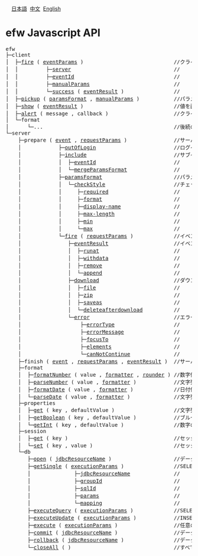 &nbsp;&nbsp;&nbsp;&nbsp;<a href="../日本語/api_list.md">日本語</a>
&nbsp;<a href="../中文/api_list.md">中文</a>
&nbsp;<a href="../English/api_list.md">English</a>
<H1>efw Javascript API</H1>
<pre>efw
├─client
│  ├─<a href="api_list/efw.client.md#fire">fire</a> ( <a href="api_list/efw.client.md#eventParams">eventParams</a> )                             //クライアントからサーバイベントを実行する関数
│  │         ├─<a href="api_list/efw.client.md#server">server</a>                                 //    サーバURL
│  │         ├─<a href="api_list/efw.client.md#eventId">eventId</a>                                //    イベントId
│  │         ├─<a href="api_list/efw.client.md#manualParams">manualParams</a>                           //    手動パラメータ
│  │         └─<a href="api_list/efw.client.md#success">success</a> ( <a href="api_list/app.event.md#eventResult">eventResult</a> )                //    成功コールバック関数
│  ├─<a href="api_list/efw.client.md#pickup">pickup</a> ( <a href="api_list/app.event.md#paramsFormat">paramsFormat</a> , <a href="api_list/efw.client.md#manualParams">manualParams</a> )           //パラメータ値を取得する関数（fire関数機能の一部分）
│  ├─<a href="api_list/efw.client.md#show">show</a> ( <a href="api_list/app.event.md#eventResult">eventResult</a> )                             //値を画面に表示する関数（fire関数機能の一部分）
│  ├─<a href="api_list/efw.client.md#alert">alert</a> ( message , callback )                     //クライアントでアラートメッセージを表示する関数
│  └─format
│      └─...                                          //後続のefw.server.formatとほぼ同じ機能、その説明をご参照。
└─server
    ├─prepare ( <a href="api_list/app.event.md">event</a> , <a href="api_list/app.event.md#requestParams">requestParams</a> )               //サーバイベントの準備処理関数、サーバ処理カスタマイズ用
    │            ├─<a href="api_list/app.event.md#outOfLogin">outOfLogin</a>                         //ログインチェック不要フラグ
    │            ├─<a href="api_list/app.event.md#include">include</a>                            //サブイベントを取り込むためのインクルード
    │            │  ├─<a href="api_list/efw.client.md#eventId">eventId</a>                         //    サブイベントId
    │            │  └─<a href="api_list/app.event.md#mergeParamsFormat">mergeParamsFormat</a>               //    サブとメインのパラメータフォーマットをマージするフラグ
    │            ├─<a href="api_list/app.event.md#paramsFormat">paramsFormat</a>                       //パラメーターフォーマット
    │            │  └─<a href="api_list/app.event.md#checkStyle">checkStyle</a>                      //チェックスタイル
    │            │     ├─<a href="api_list/app.event.md#required">required</a>                     //    必須入力
    │            │     ├─<a href="api_list/app.event.md#format">format</a>                       //    フォーマット
    │            │     ├─<a href="api_list/app.event.md#display-name">display-name</a>                 //    表示名
    │            │     ├─<a href="api_list/app.event.md#max-length">max-length</a>                   //    最大サイズ
    │            │     ├─<a href="api_list/app.event.md#min">min</a>                          //    最小値
    │            │     └─<a href="api_list/app.event.md#max">max</a>                          //    最大値
    │            └─<a href="api_list/app.event.md#fire">fire</a> ( <a href="api_list/app.event.md#requestParams">requestParams</a> )             //イベント実行関数
    │               ├─<a href="api_list/app.event.md#eventResult">eventResult</a>                     //イベント実行結果
    │               │  ├─<a href="api_list/app.event.md#runat">runat</a>                        //    表示場所
    │               │  ├─<a href="api_list/app.event.md#withdata">withdata</a>                     //    表示データ
    │               │  ├─<a href="api_list/app.event.md#remove">remove</a>                       //    削除内容
    │               │  └─<a href="api_list/app.event.md#append">append</a>                       //    htmlマスク
    │               ├─<a href="api_list/app.event.md#download">download</a>                        //ダウンロード
    │               │  ├─<a href="api_list/app.event.md#file">file</a>                         //    表示場所
    │               │  ├─<a href="api_list/app.event.md#zip">zip</a>                          //    表示データ
    │               │  ├─<a href="api_list/app.event.md#saveas">saveas</a>                       //    削除内容
    │               │  └─<a href="api_list/app.event.md#deleteafterdownload">deleteafterdownload</a>          //    htmlマスク
    │               └─<a href="api_list/app.event.md#error">error</a>                           //エラーオブジェクト
    │                   ├─<a href="api_list/app.event.md#errorType">errorType</a>                   //    エラータイプ
    │                   ├─<a href="api_list/app.event.md#errorMessage">errorMessage</a>                //    エラーメッセージ
    │                   ├─<a href="api_list/app.event.md#focusTo">focusTo</a>                     //    カーソル位置
    │                   ├─<a href="api_list/app.event.md#elements">elements</a>                    //    複数のエラー項目
    │                   └─<a href="api_list/app.event.md#canNotContinue">canNotContinue</a>              //    継続処理不可フラグ
    ├─finish ( <a href="api_list/app.event.md">event</a> , <a href="api_list/app.event.md#requestParams">requestParams</a> , <a href="api_list/app.event.md#eventResult">eventResult</a> )  //サーバイベントの後処理関数、サーバ処理カスタマイズ用
    ├─format
    │  ├─<a href="api_list/efw.server.format.md#formatNumber">formatNumber</a> ( value , <a href="api_list/efw.server.format.md#formatter">formatter</a> , <a href="api_list/efw.server.format.md#rounder">rounder</a> ) //数字値を指定フォーマットにより文字列に変換する関数
    │  ├─<a href="api_list/efw.server.format.md#parseNumber">parseNumber</a> ( value , <a href="api_list/efw.server.format.md#formatter">formatter</a> )            //文字列値を指定フォーマットにより数字に変換する関数
    │  ├─<a href="api_list/efw.server.format.md#formatDate">formatDate</a> ( value , <a href="api_list/efw.server.format.md#formatter">formatter</a> )             //日付値を指定フォーマットにより文字列に変換する関数
    │  └─<a href="api_list/efw.server.format.md#parseDate">parseDate</a> ( value , <a href="api_list/efw.server.format.md#formatter">formatter</a> )              //文字列値を指定フォーマットにより日付に変換する関数
    ├─properties
    │  ├─<a href="api_list/efw.server.properties.md#get">get</a> ( key , defaultValue )                   //文字列のプロパティを取得する関数
    │  ├─<a href="api_list/efw.server.properties.md#getBoolean">getBoolean</a> ( key , defaultValue )            //ブルーのプロパティを取得する関数
    │  └─<a href="api_list/efw.server.properties.md#getInt">getInt</a> ( key , defaultValue )                //数字のプロパティを取得する関数
    ├─session
    │  ├─<a href="api_list/efw.server.session.md#get">get</a> ( key )                                  //セッションから情報を取得する関数
    │  └─<a href="api_list/efw.server.session.md#set">set</a> ( key , value )                          //セッションに情報を格納する関数
    └─db
       ├─<a href="api_list/efw.server.db.md#open">open</a> ( <a href="api_list/efw.server.db.md#jdbcResourceName">jdbcResourceName</a> )                    //データベース接続を開く関数
       ├─<a href="api_list/efw.server.db.md#getSingle">getSingle</a> ( <a href="api_list/efw.server.db.md#executionParams">executionParams</a> )                //SELECT文を実行して１つ目のデータを戻す関数
       │              ├─<a href="api_list/efw.server.db.md#jdbcResourceName">jdbcResourceName</a>              //    jdbcのリソース名
       │              ├─<a href="api_list/efw.server.db.md#groupId">groupId</a>                       //    SQLのグループId
       │              ├─<a href="api_list/efw.server.db.md#sqlId">sqlId</a>                         //    SQLのId
       │              ├─<a href="api_list/efw.server.db.md#params">params</a>                        //    SQLパラメータ
       │              └─<a href="api_list/efw.server.db.md#mapping">mapping</a>                       //    マッピング
       ├─<a href="api_list/efw.server.db.md#executeQuery">executeQuery</a> ( <a href="api_list/efw.server.db.md#executionParams">executionParams</a> )             //SELECT文を実行する関数
       ├─<a href="api_list/efw.server.db.md#executeUpdate">executeUpdate</a> ( <a href="api_list/efw.server.db.md#executionParams">executionParams</a> )            //INSERT文、UPDATE文、DELETE文を実行する関数
       ├─<a href="api_list/efw.server.db.md#execute">execute</a> ( <a href="api_list/efw.server.db.md#jdbcResourceName">executionParams</a> )                  //任意のSQL文を実行する関数
       ├─<a href="api_list/efw.server.db.md#commit">commit</a> ( <a href="api_list/efw.server.db.md#jdbcResourceName">jdbcResourceName</a> )                  //データベースへの更新を有効とする関数
       ├─<a href="api_list/efw.server.db.md#rollback">rollback</a> ( <a href="api_list/efw.server.db.md#jdbcResourceName">jdbcResourceName</a> )                //データベースへの更新を無効とする関数
       └─<a href="api_list/efw.server.db.md#closeAll">closeAll</a> ( )                                 //すべてのデータベース接続をコミットして閉じる関数

</pre>
